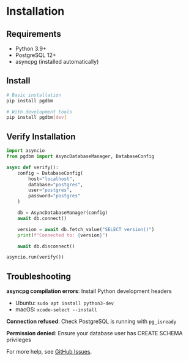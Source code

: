 # Installation

## Requirements

- Python 3.9+
- PostgreSQL 12+
- asyncpg (installed automatically)

## Install

```bash
# Basic installation
pip install pgdbm

# With development tools
pip install pgdbm[dev]
```

## Verify Installation

```python
import asyncio
from pgdbm import AsyncDatabaseManager, DatabaseConfig

async def verify():
    config = DatabaseConfig(
        host="localhost",
        database="postgres",
        user="postgres",
        password="postgres"
    )

    db = AsyncDatabaseManager(config)
    await db.connect()

    version = await db.fetch_value("SELECT version()")
    print(f"Connected to: {version}")

    await db.disconnect()

asyncio.run(verify())
```

## Troubleshooting

**asyncpg compilation errors**: Install Python development headers
- Ubuntu: `sudo apt install python3-dev`
- macOS: `xcode-select --install`

**Connection refused**: Check PostgreSQL is running with `pg_isready`

**Permission denied**: Ensure your database user has CREATE SCHEMA privileges

For more help, see [GitHub Issues](https://github.com/yourusername/pgdbm/issues).

